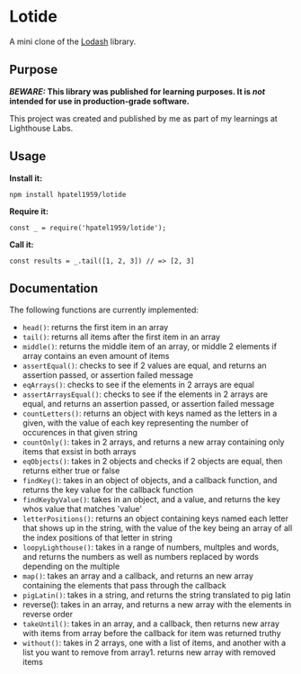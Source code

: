 # Lotide

A mini clone of the [Lodash](https://lodash.com) library.

## Purpose

**_BEWARE:_ This library was published for learning purposes. It is _not_ intended for use in production-grade software.**

This project was created and published by me as part of my learnings at Lighthouse Labs. 

## Usage

**Install it:**

`npm install hpatel1959/lotide`

**Require it:**

`const _ = require('hpatel1959/lotide');`

**Call it:**

`const results = _.tail([1, 2, 3]) // => [2, 3]`

## Documentation

The following functions are currently implemented:

* `head()`: returns the first item in an array
* `tail()`: returns all items after the first item in an array
* `middle()`: returns the middle item of an array, or middle 2 elements if array contains an even amount of items
* `assertEqual()`: checks to see if 2 values are equal, and returns an assertion passed, or assertion failed message
* `eqArrays()`: checks to see if the elements in 2 arrays are equal
* `assertArraysEqual()`: checks to see if the elements in 2 arrays are equal, and returns an assertion passed, or assertion failed message
* `countLetters()`: returns an object with keys named as the letters in a given, with the value of each key representing the number of occurences in that given string
* `countOnly()`: takes in 2 arrays, and returns a new array containing only items that exsist in both arrays
* `eqObjects()`: takes in 2 objects and checks if 2 objects are equal, then returns either true or false
* `findKey()`: takes in an object of objects, and a callback function, and returns the key value for the callback function
* `findKeybyValue()`: takes in an object, and a value, and returns the key whos value that matches 'value'
* `letterPositions()`: returns an object containing keys named each letter that shows up in the string, with the value of the key being an array of all the index positions of that letter in string
* `loopyLighthouse()`: takes in a range of numbers, multples and words, and returns the numbers as well as numbers replaced by words depending on the multiple
* `map()`: takes an array and a callback, and returns an new array containing the elements that pass through the callback
* `pigLatin()`: takes in a string, and returns the string translated to pig latin
* reverse(): takes in an array, and returns a new array with the elements in reverse order
* `takeUntil()`: takes in an array, and a callback, then returns new array with items from array before the callback for item was returned truthy
* `without()`: takes in  2 arrays, one with a list of items, and another with a list you want to remove from array1. returns new array with removed items